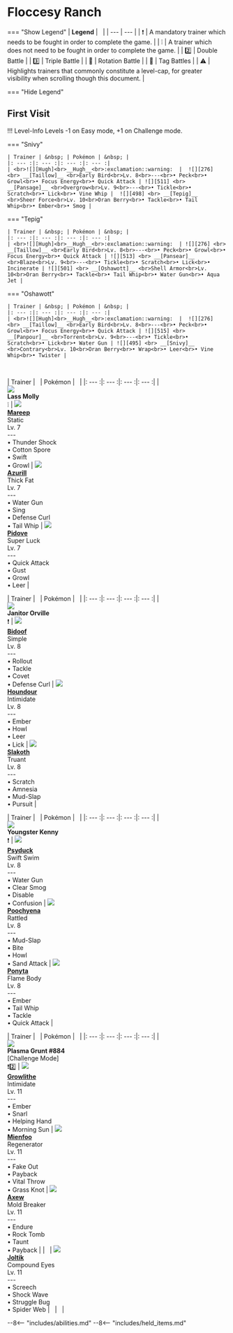 # Floccesy Ranch

=== "Show Legend"
    | __Legend__ | &nbsp; |
    | --- | --- |
    | :exclamation: | A mandatory trainer which needs to be fought in order to complete the game. |
    | :grey_exclamation: | A trainer which does not need to be fought in order to complete the game. |
    | :two:  | Double Battle | 
    |  :three:  | Triple Battle |
    | :arrows_counterclockwise:  | Rotation Battle |
    | :handshake: | Tag Battles |
    | :warning: | Highlights trainers that commonly constitute a level-cap, for greater visibility when scrolling though this document. |

=== "Hide Legend"
&nbsp;

## First Visit

!!! Level-Info
    Levels -1 on Easy mode, +1 on Challenge mode.

=== "Snivy"

    | Trainer | &nbsp; | Pokémon | &nbsp; |
    |: --- :|: --- :|: --- :|: --- :|
    | <br>![][Hugh]<br>__Hugh__<br>:exclamation::warning:  |  ![][276] <br> __[Taillow]__ <br>Early Bird<br>Lv. 8<br>---<br>• Peck<br>• Growl<br>• Focus Energy<br>• Quick Attack | ![][511] <br> __[Pansage]__ <br>Overgrow<br>Lv. 9<br>---<br>• Tickle<br>• Scratch<br>• Lick<br>• Vine Whip |  ![][498] <br> __[Tepig]__ <br>Sheer Force<br>Lv. 10<br>Oran Berry<br>• Tackle<br>• Tail Whip<br>• Ember<br>• Smog |
    
=== "Tepig"

    | Trainer | &nbsp; | Pokémon | &nbsp; |
    |: --- :|: --- :|: --- :|: --- :|
    | <br>![][Hugh]<br>__Hugh__<br>:exclamation::warning:  | ![][276] <br> __[Taillow]__ <br>Early Bird<br>Lv. 8<br>---<br>• Peck<br>• Growl<br>• Focus Energy<br>• Quick Attack | ![][513] <br> __[Pansear]__ <br>Blaze<br>Lv. 9<br>---<br>• Tickle<br>• Scratch<br>• Lick<br>• Incinerate | ![][501] <br> __[Oshawott]__ <br>Shell Armor<br>Lv. 10<br>Oran Berry<br>• Tackle<br>• Tail Whip<br>• Water Gun<br>• Aqua Jet |
    
=== "Oshawott"

    | Trainer | &nbsp; | Pokémon | &nbsp; |
    |: --- :|: --- :|: --- :|: --- :|
    | <br>![][Hugh]<br>__Hugh__<br>:exclamation::warning:  |  ![][276] <br> __[Taillow]__ <br>Early Bird<br>Lv. 8<br>---<br>• Peck<br>• Growl<br>• Focus Energy<br>• Quick Attack | ![][515] <br> __[Panpour]__ <br>Torrent<br>Lv. 9<br>---<br>• Tickle<br>• Scratch<br>• Lick<br>• Water Gun | ![][495] <br> __[Snivy]__ <br>Contrary<br>Lv. 10<br>Oran Berry<br>• Wrap<br>• Leer<br>• Vine Whip<br>• Twister |
    
&nbsp;

| Trainer | &nbsp; | Pokémon | &nbsp; |
|: --- :|: --- :|: --- :|: --- :|
| <br>![][LassMolly]<br>__Lass Molly__<br>:grey_exclamation:  | ![][179] <br> __[Mareep]__ <br>Static<br>Lv. 7<br>---<br>• Thunder Shock<br>• Cotton Spore<br>• Swift<br>• Growl | ![][298] <br> __[Azurill]__ <br>Thick Fat<br>Lv. 7<br>---<br>• Water Gun<br>• Sing<br>• Defense Curl<br>• Tail Whip | ![][519] <br> __[Pidove]__ <br>Super Luck<br>Lv. 7<br>---<br>• Quick Attack<br>• Gust<br>• Growl<br>• Leer |

| Trainer | &nbsp; | Pokémon | &nbsp; |
|: --- :|: --- :|: --- :|: --- :|
| <br>![][JanitorOrville]<br>__Janitor Orville__<br>:exclamation:  | ![][399] <br> __[Bidoof]__ <br>Simple<br>Lv. 8<br>---<br>• Rollout<br>• Tackle<br>• Covet<br>• Defense Curl | ![][228] <br> __[Houndour]__ <br>Intimidate<br>Lv. 8<br>---<br>• Ember<br>• Howl<br>• Leer<br>• Lick | ![][287] <br> __[Slakoth]__ <br>Truant<br>Lv. 8<br>---<br>• Scratch<br>• Amnesia<br>• Mud-Slap<br>• Pursuit |

| Trainer | &nbsp; | Pokémon | &nbsp; |
|: --- :|: --- :|: --- :|: --- :|
| <br>![][YoungsterKenny]<br>__Youngster Kenny__<br>:exclamation:  | ![][54] <br> __[Psyduck]__ <br>Swift Swim<br>Lv. 8<br>---<br>• Water Gun<br>• Clear Smog<br>• Disable<br>• Confusion | ![][261] <br> __[Poochyena]__ <br>Rattled<br>Lv. 8<br>---<br>• Mud-Slap<br>• Bite<br>• Howl<br>• Sand Attack | ![][77] <br> __[Ponyta]__ <br>Flame Body<br>Lv. 8<br>---<br>• Ember<br>• Tail Whip<br>• Tackle<br>• Quick Attack |

| Trainer | &nbsp; | Pokémon | &nbsp; |
|: --- :|: --- :|: --- :|: --- :|
| <br>![][PlasmaGrunt884]<br>__Plasma Grunt #884__<br>[Challenge Mode]<br>:exclamation::two: | ![][58] <br> __[Growlithe]__ <br>Intimidate<br>Lv. 11<br>---<br>• Ember<br>• Snarl<br>• Helping Hand<br>• Morning Sun | ![][619] <br> __[Mienfoo]__ <br>Regenerator<br>Lv. 11<br>---<br>• Fake Out<br>• Payback<br>• Vital Throw<br>• Grass Knot | ![][610] <br> __[Axew]__ <br>Mold Breaker<br>Lv. 11<br>---<br>• Endure<br>• Rock Tomb<br>• Taunt<br>• Payback |
| &nbsp; | ![][595] <br> __[Joltik]__ <br>Compound Eyes<br>Lv. 11<br>---<br>• Screech<br>• Shock Wave<br>• Struggle Bug<br>• Spider Web | &nbsp; | &nbsp; |






--8<-- "includes/abilities.md"
--8<-- "includes/held_items.md"

[Hugh]: ../img/Trainers/Hugh.gif
[498]: ../img/animated/498.gif
[Tepig]: ../../pokemons/498/
[511]: ../img/animated/511.gif
[Pansage]: ../../pokemons/511/
[276]: ../img/animated/276.gif
[Taillow]: ../../pokemons/276/
[501]: ../img/animated/501.gif
[Oshawott]: ../../pokemons/501/
[513]: ../img/animated/513.gif
[Pansear]: ../../pokemons/513/
[495]: ../img/animated/495.gif
[Snivy]: ../../pokemons/495/
[515]: ../img/animated/515.gif
[Panpour]: ../../pokemons/515/
[LassMolly]: ../img/Trainers/Lass.gif
[179]: ../img/animated/179.gif
[Mareep]: ../../pokemons/179/
[298]: ../img/animated/298.gif
[Azurill]: ../../pokemons/298/
[519]: ../img/animated/519.gif
[Pidove]: ../../pokemons/519/
[JanitorOrville]: ../img/Trainers/Janitor.gif
[399]: ../img/animated/399.gif
[Bidoof]: ../../pokemons/399/
[228]: ../img/animated/228.gif
[Houndour]: ../../pokemons/228/
[287]: ../img/animated/287.gif
[Slakoth]: ../../pokemons/287/
[YoungsterKenny]: ../img/Trainers/Youngster.gif
[54]: ../img/animated/54.gif
[Psyduck]: ../../pokemons/054/
[261]: ../img/animated/261.gif
[Poochyena]: ../../pokemons/261/
[77]: ../img/animated/77.gif
[Ponyta]: ../../pokemons/077/
[PlasmaGrunt884]: ../img/Trainers/Plasma_Grunt_Male.gif
[58]: ../img/animated/58.gif
[Growlithe]: ../../pokemons/058/
[619]: ../img/animated/619.gif
[Mienfoo]: ../../pokemons/619/
[610]: ../img/animated/610.gif
[Axew]: ../../pokemons/610/
[595]: ../img/animated/595.gif
[Joltik]: ../../pokemons/595/